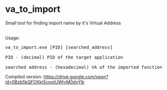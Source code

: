 # va_to_import
Small tool for finding import name by it's Virtual Address<br/>
<br/>

Usage:<br>
<pre>
va_to_import.exe [PID] [searched_address]<br/>
PID - (decimal) PID of the target application<br/>
searched_address - (hexadecimal) VA of the imported function which name we want to retrieve
</pre>
Compiled version: https://drive.google.com/open?id=0Bzb5kQFOXkiScnotUWtyM0dyYlk
